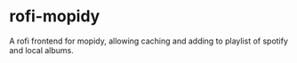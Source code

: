 # rofi-mopidy

A rofi frontend for mopidy, allowing caching and adding to playlist of spotify and local albums.
